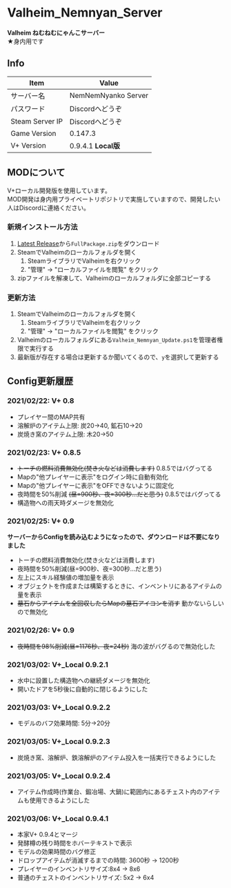# Valheim_Nemnyan_Server
**Valheim ねむねむにゃんこサーバー**  
★身内用です

## Info
|Item|Value|
|---|---|
|サーバー名|NemNemNyanko Server|
|パスワード|Discordへどうぞ|
|Steam Server IP|Discordへどうぞ|
|Game Version|0.147.3|
|V+ Version|0.9.4.1 **Local版**|

## MODについて
V+ローカル開発版を使用しています。  
MOD開発は身内用プライベートリポジトリで実施していますので、開発したい人はDiscordに連絡ください。

### 新規インストール方法
1. [Latest Release](https://github.com/muro1214/Valheim_Nemnyan_Server/releases/latest/)から`FullPackage.zip`をダウンロード
2. SteamでValheimのローカルフォルダを開く
   1. SteamライブラリでValheimを右クリック
   2. "管理" -> "ローカルファイルを閲覧" をクリック
3. zipファイルを解凍して、Valheimのローカルフォルダに全部コピーする

### 更新方法
1. SteamでValheimのローカルフォルダを開く
   1. SteamライブラリでValheimを右クリック
   2. "管理" -> "ローカルファイルを閲覧" をクリック
3. Valheimのローカルフォルダにある`Valheim_Nemnyan_Update.ps1`を管理者権限で実行する
4. 最新版が存在する場合は更新するか聞いてくるので、`y`を選択して更新する

## Config更新履歴
### 2021/02/22: V+ 0.8
* プレイヤー間のMAP共有
* 溶解炉のアイテム上限: 炭20→40, 鉱石10→20
* 炭焼き窯のアイテム上限: 木20→50

### 2021/02/23: V+ 0.8.5
* ~~トーチの燃料消費無効化(焚き火などは消費します)~~ 0.8.5ではバグってる
* Mapの"他プレイヤーに表示"をログイン時に自動有効化
* Mapの"他プレイヤーに表示"をOFFできないように固定化
* 夜時間を50%削減 ~~(昼=900秒、夜=300秒…だと思う)~~ 0.8.5ではバグってる
* 構造物への雨天時ダメージを無効化

### 2021/02/25: V+ 0.9
**サーバーからConfigを読み込むようになったので、ダウンロードは不要になりました**

* トーチの燃料消費無効化(焚き火などは消費します)
* 夜時間を50%削減(昼=900秒、夜=300秒…だと思う)
* 左上にスキル経験値の増加量を表示
* オブジェクトを作成または構築するときに、インベントリにあるアイテムの量を表示
* ~~墓石からアイテムを全回収したらMapの墓石アイコンを消す~~ 動かないらしいので無効化

### 2021/02/26: V+ 0.9
* ~~夜時間を98%削減(昼=1176秒、夜=24秒)~~ 海の波がバグるので無効化した

### 2021/03/02: V+_Local 0.9.2.1
* 水中に設置した構造物への継続ダメージを無効化
* 開いたドアを5秒後に自動的に閉じるようにした

### 2021/03/03: V+_Local 0.9.2.2
* モデルのバフ効果時間: 5分→20分

### 2021/03/05: V+_Local 0.9.2.3
* 炭焼き窯、溶解炉、鉄溶解炉のアイテム投入を一括実行できるようにした

### 2021/03/05: V+_Local 0.9.2.4
* アイテム作成時(作業台、鍛冶場、大鍋)に範囲内にあるチェスト内のアイテムも使用できるようにした

### 2021/03/06: V+_Local 0.9.4.1
* 本家V+ 0.9.4とマージ
* 発酵樽の残り時間をホバーテキストで表示
* モデルの効果時間のバグ修正
* ドロップアイテムが消滅するまでの時間: 3600秒 → 1200秒
* プレイヤーのインベントリサイズ:8x4 → 8x6
* 普通のチェストのインベントリサイズ: 5x2 → 6x4
